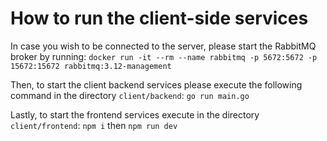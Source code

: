 # How to run the client-side services

In case you wish to be connected to the server, please start the RabbitMQ broker by running:
```docker run -it --rm --name rabbitmq -p 5672:5672 -p 15672:15672 rabbitmq:3.12-management```

Then, to start the client backend services please execute the following command in the directory `client/backend`:
```go run main.go```

Lastly, to start the frontend services execute in the directory `client/frontend`:
```npm i``` then ```npm run dev```

